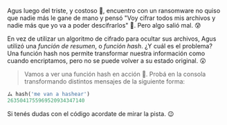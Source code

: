 Agus luego del triste, y costoso :money_with_wings:, encuentro con un ransomware no quiso que nadie más le gane de mano y pensó "Voy cifrar todos mis archivos y nadie más que yo va a poder descifrarlos" :thought_balloon:. Pero algo salió mal. :cold_sweat:

En vez de utilizar un algoritmo de cifrado para ocultar sus archivos, Agus utilizó una _función de resumen_, o _función hash_. ¿Y cuál es el problema? Una función hash nos permite transformar nuestra información como cuando encriptamos, pero no se puede volver a su estado original. :open_mouth:

> Vamos a ver una función hash en acción :muscle:. Probá en la consola transformando distintos mensajes de la siguiente forma:
>
``` ruby
ム hash('me van a hashear')
2635041755969520934347140
```
Si tenés dudas con el código acordate de mirar la pista. :wink:
